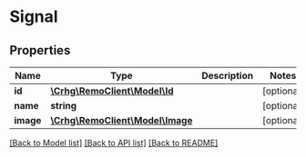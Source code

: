 # Signal

## Properties
Name | Type | Description | Notes
------------ | ------------- | ------------- | -------------
**id** | [**\Crhg\RemoClient\Model\Id**](Id.md) |  | [optional] 
**name** | **string** |  | [optional] 
**image** | [**\Crhg\RemoClient\Model\Image**](Image.md) |  | [optional] 

[[Back to Model list]](../README.md#documentation-for-models) [[Back to API list]](../README.md#documentation-for-api-endpoints) [[Back to README]](../README.md)


